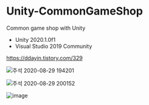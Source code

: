 # Unity-CommonGameShop

Common game shop with Unity

- Unity 2020.1.0f1
- Visual Studio 2019 Community

https://ddayin.tistory.com/329


![주석 2020-08-29 194201](https://user-images.githubusercontent.com/29808782/91635002-c18fa300-ea2f-11ea-96f5-767d7225ea2d.png)


![주석 2020-08-29 200152](https://user-images.githubusercontent.com/29808782/91635333-ab371680-ea32-11ea-87cc-2fb04e05da85.png)


![image](https://user-images.githubusercontent.com/29808782/91635961-b771a280-ea37-11ea-9669-746c9884d67e.png)
